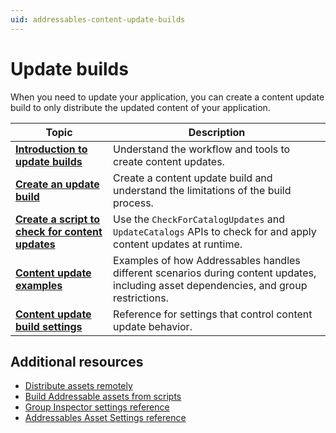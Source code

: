 ```yaml
---
uid: addressables-content-update-builds
---
```


# Update builds

When you need to update your application, you can create a content update build to only distribute the updated content of your application.

|**Topic**|**Description**|
|---|---|
|**[Introduction to update builds](content-update-builds-overview.md)**|Understand the workflow and tools to create content updates.|
|**[Create an update build](builds-update-build.md)**|Create a content update build and understand the limitations of the build process.|
|**[Create a script to check for content updates](content-update-builds-check.md)**|Use the `CheckForCatalogUpdates` and `UpdateCatalogs` APIs to check for and apply content updates at runtime.|
|**[Content update examples](content-update-examples.md)**|Examples of how Addressables handles different scenarios during content updates, including asset dependencies, and group restrictions.|
|**[Content update build settings](content-update-build-settings.md)**|Reference for settings that control content update behavior.|

## Additional resources

* [Distribute assets remotely](RemoteContentDistribution.md)
* [Build Addressable assets from scripts](build-scripting-builds.md)
* [Group Inspector settings reference](ContentPackingAndLoadingSchema.md)
* [Addressables Asset Settings reference](AddressableAssetSettings.md)